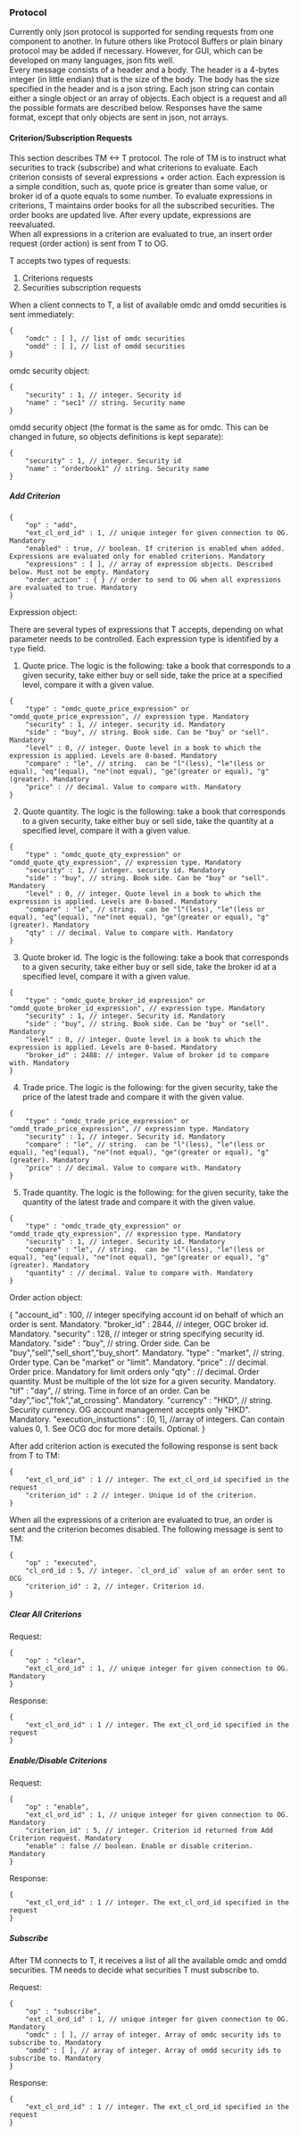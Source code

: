 ### Protocol

Currently only json protocol is supported for sending requests from one component to another. In future others like Protocol Buffers or plain binary protocol may be added if necessary. However, for GUI, which can be developed on many languages, json fits well.  
Every message consists of a header and a body. The header is a 4-bytes integer (in little endian) that is the size of the body. The body has the size specified in the header and is a json string. Each json string can contain either a single object or an array of objects. Each object is a request and all the possible formats are described below. Responses have the same format, except that only objects are sent in json, not arrays.  


#### Criterion/Subscription Requests

This section describes TM <-> T protocol. The role of TM is to instruct what securities to track (subscribe) and what criterions to evaluate. Each criterion consists of several expressions + order action. Each expression is a simple condition, such as, quote price is greater than some value, or broker id of a quote equals to some number.
To evaluate expressions in criterions, T maintains order books for all the subscribed securities. The order books are updated live. After every update, expressions are reevaluated.  
When all expressions in a criterion are evaluated to true, an insert order request (order action) is sent from T to OG.  

T accepts two types of requests:
1. Criterions requests
2. Securities subscription requests

When a client connects to T, a list of available omdc and omdd securities is sent immediately:

```
{
    "omdc" : [ ], // list of omdc securities
    "omdd" : [ ], // list of omdd securities
}
```

omdc security object:

```
{
    "security" : 1, // integer. Security id
    "name" : "sec1" // string. Security name 
}
```

omdd security object (the format is the same as for omdc. This can be changed in future, so objects definitions is kept separate):

```
{
    "security" : 1, // integer. Security id
    "name" : "orderbook1" // string. Security name 
}
```

##### Add Criterion

```
{
    "op" : "add",
    "ext_cl_ord_id" : 1, // unique integer for given connection to OG. Mandatory
    "enabled" : true, // boolean. If criterion is enabled when added. Expressions are evaluated only for enabled criterions. Mandatory
    "expressions" : [ ], // array of expression objects. Described below. Must not be empty. Mandatory
    "order_action" : { } // order to send to OG when all expressions are evaluated to true. Mandatory
}
```

Expression object:

There are several types of expressions that T accepts, depending on what parameter needs to be controlled. Each expression type is identified by a `type` field.

1. Quote price. The logic is the following: take a book that corresponds to a given security, take either buy or sell side, take the price at a specified level, compare it with a given value.

```
{
    "type" : "omdc_quote_price_expression" or "omdd_quote_price_expression", // expression type. Mandatory
    "security" : 1, // integer. security id. Mandatory
    "side" : "buy", // string. Book side. Can be "buy" or "sell". Mandatory
    "level" : 0, // integer. Quote level in a book to which the expression is applied. Levels are 0-based. Mandatory
    "compare" : "le", // string.  can be "l"(less), "le"(less or equal), "eq"(equal), "ne"(not equal), "ge"(greater or equal), "g"(greater). Mandatory
    "price" : // decimal. Value to compare with. Mandatory
}
```

2. Quote quantity. The logic is the following: take a book that corresponds to a given security, take either buy or sell side, take the quantity at a specified level, compare it with a given value.

```
{
    "type" : "omdc_quote_qty_expression" or "omdd_quote_qty_expression", // expression type. Mandatory
    "security" : 1, // integer. security id. Mandatory
    "side" : "buy", // string. Book side. Can be "buy" or "sell". Mandatory
    "level" : 0, // integer. Quote level in a book to which the expression is applied. Levels are 0-based. Mandatory
    "compare" : "le", // string.  can be "l"(less), "le"(less or equal), "eq"(equal), "ne"(not equal), "ge"(greater or equal), "g"(greater). Mandatory
    "qty" : // decimal. Value to compare with. Mandatory
}
```

3. Quote broker id. The logic is the following: take a book that corresponds to a given security, take either buy or sell side, take the broker id at a specified level, compare it with a given value.

```
{
    "type" : "omdc_quote_broker_id_expression" or "omdd_quote_broker_id_expression", // expression type. Mandatory
    "security" : 1, // integer. Security id. Mandatory
    "side" : "buy", // string. Book side. Can be "buy" or "sell". Mandatory
    "level" : 0, // integer. Quote level in a book to which the expression is applied. Levels are 0-based. Mandatory
    "broker_id" : 2488: // integer. Value of broker id to compare with. Mandatory
}
```

4. Trade price. The logic is the following: for the given security, take the price of the latest trade and compare it with the given value.

```
{
    "type" : "omdc_trade_price_expression" or "omdd_trade_price_expression", // expression type. Mandatory
    "security" : 1, // integer. Security id. Mandatory
    "compare" : "le", // string.  can be "l"(less), "le"(less or equal), "eq"(equal), "ne"(not equal), "ge"(greater or equal), "g"(greater). Mandatory
    "price" : // decimal. Value to compare with. Mandatory
}
```

5. Trade quantity. The logic is the following: for the given security, take the quantity of the latest trade and compare it with the given value.

```
{
    "type" : "omdc_trade_qty_expression" or "omdd_trade_qty_expression", // expression type. Mandatory
    "security" : 1, // integer. Security id. Mandatory
    "compare" : "le", // string.  can be "l"(less), "le"(less or equal), "eq"(equal), "ne"(not equal), "ge"(greater or equal), "g"(greater). Mandatory
    "quantity" : // decimal. Value to compare with. Mandatory
}
```

Order action object:

{
    "account_id" : 100, // integer specifying account id on behalf of which an order is sent. Mandatory.
    "broker_id" : 2844, // integer, OGC broker id. Mandatory.
    "security" : 128, // integer or string specifying security id. Mandatory.
    "side" : "buy", // string. Order side. Can be "buy","sell","sell_short","buy_short". Mandatory.
    "type" : "market", // string. Order type. Can be "market" or "limit". Mandatory.
    "price" : // decimal. Order price. Mandatory for limit orders only
    "qty" : // decimal. Order quantity. Must be multiple of the lot size for a given security. Mandatory.
    "tif" : "day", // string. Time in force of an order. Can be "day","ioc","fok","at_crossing". Mandatory.
    "currency" : "HKD", // string. Security currency. OG account management accepts only "HKD". Mandatory.
    "execution_instuctions" : [0, 1], //array of integers. Can contain values 0, 1. See OCG doc for more details. Optional.
}

After add criterion action is executed the following response is sent back from T to TM:

```
{
    "ext_cl_ord_id" : 1 // integer. The ext_cl_ord_id specified in the request
    "criterion_id" : 2 // integer. Unique id of the criterion.
}
```

When all the expressions of a criterion are evaluated to true, an order is sent and the criterion becomes disabled. The following message is sent to TM:

```
{
    "op" : "executed",
    "cl_ord_id : 5, // integer. `cl_ord_id` value of an order sent to OCG
    "criterion_id" : 2, // integer. Criterion id.
}
```

##### Clear All Criterions

Request:

```
{
    "op" : "clear",
    "ext_cl_ord_id" : 1, // unique integer for given connection to OG. Mandatory
}
```

Response:

```
{
    "ext_cl_ord_id" : 1 // integer. The ext_cl_ord_id specified in the request
}
```

##### Enable/Disable Criterions

Request:

```
{
    "op" : "enable",
    "ext_cl_ord_id" : 1, // unique integer for given connection to OG. Mandatory
    "criterion_id" : 5, // integer. Criterion id returned from Add Criterion request. Mandatory
    "enable" : false // boolean. Enable or disable criterion. Mandatory
}
```

Response:

```
{
    "ext_cl_ord_id" : 1 // integer. The ext_cl_ord_id specified in the request
}
```

##### Subscribe

After TM connects to T, it receives a list of all the available omdc and omdd securities. TM needs to decide what securities T must subscribe to.

Request:

```
{
    "op" : "subscribe",
    "ext_cl_ord_id" : 1, // unique integer for given connection to OG. Mandatory
    "omdc" : [ ], // array of integer. Array of omdc security ids to subscribe to. Mandatory
    "omdd" : [ ], // array of integer. Array of omdd security ids to subscribe to. Mandatory
}
```

Response:

```
{
    "ext_cl_ord_id" : 1 // integer. The ext_cl_ord_id specified in the request
}
```
